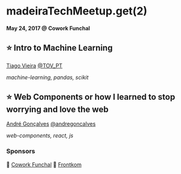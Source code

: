 # madeiraTechMeetup.g­et(2)
#### May 24, 2017 @ Cowork Funchal

## ⭐ Intro to Machine Learning
[Tiago Vieira](https://github.com/tiagoovieira) [@TOV_PT](https://twitter.com/TOV_PT)

_machine-learning, pandas, scikit_

## ⭐ Web Components or how I learned to stop worrying and love the web
[André Gonçalves](https://github.com/andregoncalves) [@andregoncalves](https://twitter.com/andregoncalves)

_web-components, react, js_

### Sponsors
🏢 [Cowork Funchal](http://www.coworkfunchal.pt/)
🥪 [Frontkom](https://www.frontkom.no/)